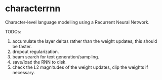 # characterrnn
Character-level language modelling using a Recurrent Neural Network.

TODOs:
1. accumulate the layer deltas rather than the weight updates, this should be
   faster.
2. dropout regularization.
3. beam search for text generation/sampling.
4. save/load the RNN to disk.
5. check the L2 magnitudes of the weight updates, clip the weights if necessary.


